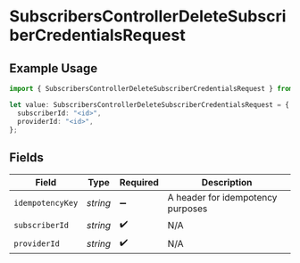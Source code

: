 # SubscribersControllerDeleteSubscriberCredentialsRequest

## Example Usage

```typescript
import { SubscribersControllerDeleteSubscriberCredentialsRequest } from "@novu/api/models/operations";

let value: SubscribersControllerDeleteSubscriberCredentialsRequest = {
  subscriberId: "<id>",
  providerId: "<id>",
};
```

## Fields

| Field                              | Type                               | Required                           | Description                        |
| ---------------------------------- | ---------------------------------- | ---------------------------------- | ---------------------------------- |
| `idempotencyKey`                   | *string*                           | :heavy_minus_sign:                 | A header for idempotency purposes  |
| `subscriberId`                     | *string*                           | :heavy_check_mark:                 | N/A                                |
| `providerId`                       | *string*                           | :heavy_check_mark:                 | N/A                                |